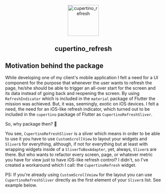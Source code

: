 <p align="center">
<img src="" height="100" alt="cupertino_refresh" />
</p>
<h2 align="center">cupertino_refresh</h2>


## Motivation behind the package

While developing one of my client's mobile application I felt a need for a UI component for the purpose that whenever the user wants to refresh the page, he/she should be able to trigger an all-over start for the screen and its data instead of going back and reopening the screen. By using `RefreshIndicator` which is included in the `material` package of Flutter the mission was achieved. But, it was, seemingly, exotic on iOS devices. I felt a need, the need for an iOS-like refresh indicator, which turned out to be included in the `cupertino` package of Flutter as `CupertinoRefreshSliver`. 

So, why package then? 🤔

You see, `CupertinoRefreshSliver` is a sliver which means in order to be able to use it you have to use `CustomScrollView` to layout your widgets and `Sliver`s for everything, although, if not for everything but at least with wrapping widgets inside of a `SliverToBoxAdapter`, yet, always, `Sliver`s are there. But who wants to refactor every screen, page, or whatever metric you have for view just to have iOS-like refresh control? I didn't, so I've created a workaround which I call: the `CupertinoRefresh` widget.

PS: If you're already using `CustomScrollVeiew` for the layout you can use `CupertinoRefreshSliver` directly as the first element of your `Sliver`s list. See example below.
